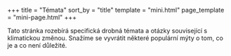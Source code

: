+++
title = "Témata"
sort_by = "title"
template = "mini.html"
page_template = "mini-page.html"
+++

Tato stránka rozebírá specifická drobná témata a otázky související s klimatickou změnou.
Snažíme se vyvrátit některé populární mýty o tom, co je a co není důležité.


